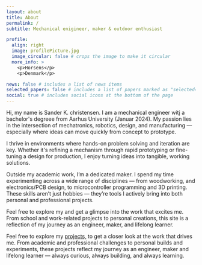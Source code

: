 ```yaml
---
layout: about
title: About
permalink: /
subtitle: Mechanical enigineer, maker & outdoor enthusiast 

profile:
  align: right
  image: profilePicture.jpg
  image_circular: false # crops the image to make it circular
  more_info: >
    <p>Horsens</p>
    <p>Denmark</p>

news: false # includes a list of news items
selected_papers: false # includes a list of papers marked as "selected={true}"
social: true # includes social icons at the bottom of the page
---
```


Hi, my name is Sander K. christensen. I am a mechanical engineer witj a bachelor's degreee from Aarhus University (Januar 2024). My passion lies in the intersection of mechatronics, robotics, design, and manufacturing — especially where ideas can move quickly from concept to prototype.

I thrive in environments where hands-on problem solving and iteration are key. Whether it's refining a mechanism through rapid prototyping or fine-tuning a design for production, I enjoy turning ideas into tangible, working solutions.

Outside my academic work, I’m a dedicated maker. I spend my time experimenting across a wide range of disciplines — from woodworking, and electronics/PCB design, to microcontroller programming and 3D printing. These skills aren’t just hobbies — they’re tools I actively bring into both personal and professional projects.

Feel free to explore my  and get a glimpse into the work that excites me. From school and work-related projects to personal creations, this site is a reflection of my journey as an engineer, maker, and lifelong learner.

Feel free to explore my [projects,](/al-folio/projects/) to get a closer look at the work that drives me. From academic and professional challenges to personal builds and experiments, these projects reflect my journey as an engineer, maker and lifelong learner — always curious, always building, and always learning.



